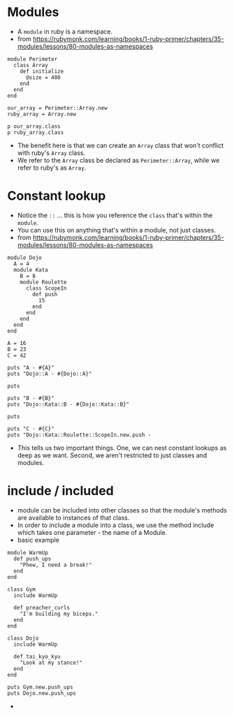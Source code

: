 # Modules

- A `module` in ruby is a namespace.
- from https://rubymonk.com/learning/books/1-ruby-primer/chapters/35-modules/lessons/80-modules-as-namespaces

```
module Perimeter
  class Array
    def initialize
      @size = 400
    end
  end
end

our_array = Perimeter::Array.new
ruby_array = Array.new

p our_array.class
p ruby_array.class
```

- The benefit here is that we can create an `Array` class that won't conflict with ruby's `Array` class.
- We refer to the `Array` class be declared as `Perimeter::Array`, while we refer to ruby's as `Array`.

# Constant lookup

- Notice the `::` ... this is how you reference the `class` that's within the `module`.
- You can use this on anything that's within a module, not just classes.
- from https://rubymonk.com/learning/books/1-ruby-primer/chapters/35-modules/lessons/80-modules-as-namespaces

```
module Dojo
  A = 4
  module Kata
    B = 8
    module Roulette
      class ScopeIn
        def push
          15
        end
      end
    end
  end
end

A = 16
B = 23
C = 42

puts "A - #{A}"
puts "Dojo::A - #{Dojo::A}"

puts

puts "B - #{B}"
puts "Dojo::Kata::B - #{Dojo::Kata::B}"

puts

puts "C - #{C}"
puts "Dojo::Kata::Roulette::ScopeIn.new.push - 
```

- This tells us two important things. One, we can nest constant lookups as deep as we want. Second, we aren't restricted to just classes and modules.

# include / included

- module can be included into other classes so that the module's methods are available to instances of that class.
- In order to include a module into a class, we use the method include which takes one parameter - the name of a Module.
- basic example

```
module WarmUp
  def push_ups
    "Phew, I need a break!"
  end
end

class Gym
  include WarmUp
  
  def preacher_curls
    "I'm building my biceps."
  end
end

class Dojo
  include WarmUp
  
  def tai_kyo_kyu
    "Look at my stance!"
  end
end

puts Gym.new.push_ups
puts Dojo.new.push_ups
```

- 